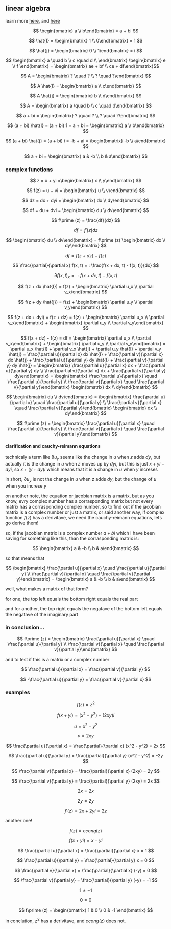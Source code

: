 ## linear algebra

learn more [here](https://www.youtube.com/playlist?list=PLZHQObOWTQDPD3MizzM2xVFitgF8hE_ab), and [here](https://silaspe.github.io/maths/complex.html)

$$ \begin{bmatrix}  a \\
  b\end{bmatrix} = a + bi $$

$$ \hat{I} = \begin{bmatrix}  1 \\
  0\end{bmatrix} = 1 $$

$$ \hat{j} = \begin{bmatrix}  0 \\
  1\end{bmatrix} = i $$

$$ \begin{bmatrix}
a \quad b \\
c \quad d \\ \end{bmatrix}
\begin{bmatrix}  e \\
f \end{bmatrix} = \begin{bmatrix}  ae + bf \\
ce + df\end{bmatrix}$$

$$ A = \begin{bmatrix}  ? \quad ? \\
? \quad ?\end{bmatrix} $$

$$ A \hat{I} = \begin{bmatrix}  a \\
c\end{bmatrix} $$

$$ A \hat{j} = \begin{bmatrix}  b \\
d\end{bmatrix} $$

$$ A = \begin{bmatrix}  a \quad b \\
c \quad d\end{bmatrix} $$

$$ a + bi = \begin{bmatrix}  ? \quad ? \\
? \quad ?\end{bmatrix} $$

$$ (a + bi) \hat{I} = (a + bi) 1 = a + bi = \begin{bmatrix}  a \\
b\end{bmatrix} $$

$$ (a + bi) \hat{j} = (a + bi) i = -b + ai = \begin{bmatrix}  -b \\
a\end{bmatrix} $$

$$ a + bi = \begin{bmatrix} a & -b \\
b & a\end{bmatrix} $$

### complex functions

$$ z = x + yi =\begin{bmatrix}  x \\
y\end{bmatrix} $$

$$ f(z) = u + vi = \begin{bmatrix}  u \\
v\end{bmatrix} $$

$$ dz = dx + dyi = \begin{bmatrix}  dx \\
dy\end{bmatrix} $$

$$ df = du + dvi = \begin{bmatrix}  du \\
dv\end{bmatrix} $$

$$ f\prime (z) = \frac{df}{dz} $$

$$ df = f\prime (z) dz $$

$$ \begin{bmatrix}  du \\
dv\end{bmatrix} = f\prime (z) \begin{bmatrix}  dx \\
dy\end{bmatrix} $$

$$ df = f(z + dz) - f(z) $$

$$ \frac{\partial}{\partial x} f(x, t) = : \frac{f(x + dx, t) - f(x, t)}{dx} $$

$$ \partial f(x, t)_x = : f(x + dx, t) - f(x, t) $$

$$ f(z + dx \hat{I}) = f(z) + \begin{bmatrix}  \partial u_x \\
\partial v_x\end{bmatrix} $$

$$ f(z + dy \hat{j}) = f(z) + \begin{bmatrix}  \partial u_y \\
\partial v_y\end{bmatrix} $$

$$ f(z + dx + dyi) = f(z + dz) = f(z) + \begin{bmatrix}  \partial u_x \\
\partial v_x\end{bmatrix} + \begin{bmatrix}  \partial u_y \\
\partial v_y\end{bmatrix} $$

$$ f(z + dz) - f(z) = df = \begin{bmatrix}  \partial u_x \\
\partial v_x\end{bmatrix} + \begin{bmatrix}  \partial u_y \\
\partial v_y\end{bmatrix} = \partial u_x \hat{I} + \partial v_x \hat{j} + \partial u_y \hat{I} + \partial v_y \hat{j} = \frac{\partial u}{\partial x} dx \hat{I} + \frac{\partial v}{\partial x} dx \hat{j} + \frac{\partial u}{\partial y} dy \hat{I} + \frac{\partial v}{\partial y} dy \hat{j} = \begin{bmatrix} \frac{\partial u}{\partial x} dx + \frac{\partial u}{\partial y} dy  \\
\frac{\partial v}{\partial x} dx + \frac{\partial v}{\partial y} dy\end{bmatrix} = \begin{bmatrix}  \frac{\partial u}{\partial x} \quad \frac{\partial u}{\partial y} \\
\frac{\partial v}{\partial x} \quad \frac{\partial v}{\partial y}\end{bmatrix} \begin{bmatrix}  dx \\
dy\end{bmatrix} $$

$$ \begin{bmatrix}  du \\
dv\end{bmatrix} = \begin{bmatrix}  \frac{\partial u}{\partial x} \quad \frac{\partial u}{\partial y} \\
\frac{\partial v}{\partial x} \quad \frac{\partial v}{\partial y}\end{bmatrix} \begin{bmatrix}  dx \\
dy\end{bmatrix} $$

$$ f\prime (z) = \begin{bmatrix}  \frac{\partial u}{\partial x} \quad \frac{\partial u}{\partial y} \\
\frac{\partial v}{\partial x} \quad \frac{\partial v}{\partial y}\end{bmatrix} $$

#### clarification and cauchy-reimann equations

technicaly a term like $\partial u_y$ seems like the change in $u$ when $z$ adds $dy$, but actually it is the change in $u$ when $z$ moves up by $dyi$, but this is just $x + yi + dyi$, so $x + (y + dy)i$ which means that it is a change in $u$ when $y$ increses

in short, $\partial u_y$ is not the change in $u$ when $z$ adds $dy$, but the change of $u$ when you increse $y$

on another note, the equation or jacobian matrix is a matrix, but as you know, evry complex number has a corrasponding matrix but not every matrix has a corrasponding complex number, so to  find out if the jacobian matrix is a complex number or just a matrix, or said another way, if complex function $f(z)$ has a derivitave, we need the cauchy-reimann equations, lets go derive them!

so, if the jacobian matrix is a complex number $a + bi$ which I have been saving for something like this, than the corrasponding matrix is:

$$ \begin{bmatrix} a & -b \\
b & a\end{bmatrix} $$

so that means that

$$ \begin{bmatrix}  \frac{\partial u}{\partial x} \quad \frac{\partial u}{\partial y} \\
\frac{\partial v}{\partial x} \quad \frac{\partial v}{\partial y}\end{bmatrix} = \begin{bmatrix} a & -b \\
b & a\end{bmatrix} $$

well, what makes a matrix of that form?

for one, the top left equals the bottom right equals the real part

and for another, the top right equals the negatave of the bottom left equals the negatave of the imaginary part

### in conclusion...

$$ f\prime (z) = \begin{bmatrix}  \frac{\partial u}{\partial x} \quad \frac{\partial u}{\partial y} \\
\frac{\partial v}{\partial x} \quad \frac{\partial v}{\partial y}\end{bmatrix} $$

and to test if this is a matrix or a complex number

$$ \frac{\partial u}{\partial x} = \frac{\partial v}{\partial y} $$

$$ -\frac{\partial u}{\partial y} = \frac{\partial v}{\partial x} $$

### examples

$$ f(z) = z^2 $$

$$ f(x +yi) = (x^2 - y^2) + (2xy)i $$

$$ u = x^2 - y^2 $$

$$ v = 2xy $$

$$ \frac{\partial u}{\partial x} = \frac{\partial}{\partial x} (x^2 - y^2) = 2x $$

$$ \frac{\partial u}{\partial y} = \frac{\partial}{\partial y} (x^2 - y^2) = -2y $$

$$ \frac{\partial v}{\partial x} = \frac{\partial}{\partial x} (2xy) = 2y $$

$$ \frac{\partial v}{\partial y} = \frac{\partial}{\partial y} (2xy) = 2x $$

$$ 2x = 2x $$

$$ 2y = 2y $$

$$ f\prime (z) = 2x + 2yi = 2z $$

another one!

$$ f(z) = ccong(z) $$

$$ f(x + yi) = x - yi $$

$$ \frac{\partial u}{\partial x} = \frac{\partial}{\partial x} x = 1 $$

$$ \frac{\partial u}{\partial y} = \frac{\partial}{\partial y} x = 0 $$

$$ \frac{\partial v}{\partial x} = \frac{\partial}{\partial x} (-y) = 0 $$

$$ \frac{\partial v}{\partial y} = \frac{\partial}{\partial y} (-y) = -1 $$

$$ 1 \ne -1 $$

$$ 0 = 0 $$

$$ f\prime (z) = \begin{bmatrix}  1 & 0 \\
0 & -1 \end{bmatrix} $$

in conclution, $z^2$ has a derivitave, and $ccong(z)$ does not.
